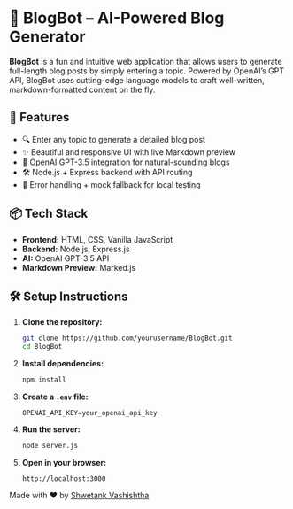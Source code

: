# 📝 BlogBot – AI-Powered Blog Generator

**BlogBot** is a fun and intuitive web application that allows users to generate full-length blog posts by simply entering a topic. Powered by OpenAI’s GPT API, BlogBot uses cutting-edge language models to craft well-written, markdown-formatted content on the fly.

## 🚀 Features

- 🔍 Enter any topic to generate a detailed blog post
- ✨ Beautiful and responsive UI with live Markdown preview
- 🤖 OpenAI GPT-3.5 integration for natural-sounding blogs
- 🛠️ Node.js + Express backend with API routing
- 🔁 Error handling + mock fallback for local testing

## 📦 Tech Stack

- **Frontend:** HTML, CSS, Vanilla JavaScript
- **Backend:** Node.js, Express.js
- **AI:** OpenAI GPT-3.5 API
- **Markdown Preview:** Marked.js

## 🛠️ Setup Instructions

1. **Clone the repository:**
   ```bash
   git clone https://github.com/yourusername/BlogBot.git
   cd BlogBot
   ```

2. **Install dependencies:**
   ```bash
   npm install
   ```

3. **Create a `.env` file:**
   ```env
   OPENAI_API_KEY=your_openai_api_key
   ```

4. **Run the server:**
   ```bash
   node server.js
   ```

5. **Open in your browser:**
   ```
   http://localhost:3000
   ```


Made with ❤️ by [Shwetank Vashishtha](https://github.com/ShwetankVashishtha)
